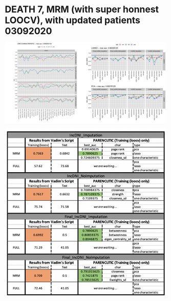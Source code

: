 # DEATH 7, MRM (with super honnest LOOCV), with updated patients 03092020

![Image](/docs/new3092020.png)

![Image](/docs/compare3092020.png)


